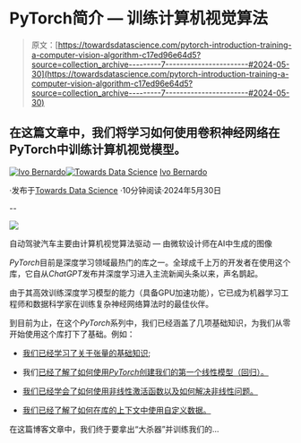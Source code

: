 # PyTorch简介 — 训练计算机视觉算法

> 原文：[https://towardsdatascience.com/pytorch-introduction-training-a-computer-vision-algorithm-c17ed96e64d5?source=collection_archive---------7-----------------------#2024-05-30](https://towardsdatascience.com/pytorch-introduction-training-a-computer-vision-algorithm-c17ed96e64d5?source=collection_archive---------7-----------------------#2024-05-30)

## 在这篇文章中，我们将学习如何使用卷积神经网络在PyTorch中训练计算机视觉模型。

[](https://ivopbernardo.medium.com/?source=post_page---byline--c17ed96e64d5--------------------------------)[![Ivo Bernardo](../Images/39887b6f3e63a67c0545e87962ad5df0.png)](https://ivopbernardo.medium.com/?source=post_page---byline--c17ed96e64d5--------------------------------)[](https://towardsdatascience.com/?source=post_page---byline--c17ed96e64d5--------------------------------)[![Towards Data Science](../Images/a6ff2676ffcc0c7aad8aaf1d79379785.png)](https://towardsdatascience.com/?source=post_page---byline--c17ed96e64d5--------------------------------) [Ivo Bernardo](https://ivopbernardo.medium.com/?source=post_page---byline--c17ed96e64d5--------------------------------)

·发布于[Towards Data Science](https://towardsdatascience.com/?source=post_page---byline--c17ed96e64d5--------------------------------) ·10分钟阅读·2024年5月30日

--

![](../Images/a86a01498aea362ee3f8e9a1baa1bb97.png)

自动驾驶汽车主要由计算机视觉算法驱动 — 由微软设计师在AI中生成的图像

*PyTorch*目前是深度学习领域最热门的库之一。全球成千上万的开发者在使用这个库，它自从*ChatGPT*发布并深度学习进入主流新闻头条以来，声名鹊起。

由于其高效训练深度学习模型的能力（具备GPU加速功能），它已成为机器学习工程师和数据科学家在训练复杂神经网络算法时的最佳伙伴。

到目前为止，在这个*PyTorch*系列中，我们已经涵盖了几项基础知识，为我们从零开始使用这个库打下了基础。例如：

+   [我们已经学习了关于张量的基础知识](/pytorch-introduction-tensors-and-tensor-calculations-412ff818bd5b?sk=2cf4d44549664fc647baa3455e9d78e8);

+   我们[已经了解了如何使用*PyTorch*创建我们的第一个线性模型（回归）。](/pytorch-introduction-building-your-first-linear-model-d868a8681a41)

+   [我们已经学会了如何使用非线性激活函数以及如何解决非线性问题。](/pytorch-introduction-enter-nonlinear-functions-4dd893845592)

+   [我们已经了解了如何在库的上下文中使用自定义数据。](https://medium.com/@ivopbernardo/pytorch-introduction-using-custom-data-4c70940d5358?sk=be995a685a4f573aea64c4491283ab32)

在这篇博客文章中，我们终于要拿出“大杀器”并训练我们的…
